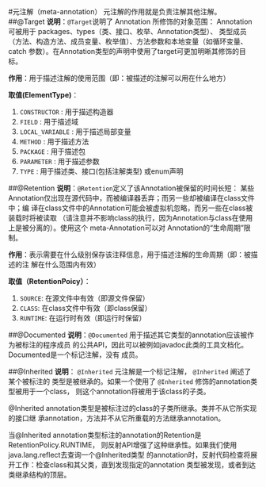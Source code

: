 #元注解（meta-annotation）
元注解的作用就是负责注解其他注解。
##@Target
**说明**：`@Target`说明了 Annotation 所修饰的对象范围：
Annotation 可被用于 packages、types（类、接口、枚举、Annotation类型）、
类型成员（方法、构造方法、成员变量、枚举值）、方法参数和本地变量（如循环变量、catch
参数）。在Annotation类型的声明中使用了target可更加明晰其修饰的目标。

**作用**：用于描述注解的使用范围（即：被描述的注解可以用在什么地方）

**取值(ElementType)**：

1. `CONSTRUCTOR` : 用于描述构造器
2. `FIELD` : 用于描述域
3. `LOCAL_VARIABLE` : 用于描述局部变量
4. `METHOD` : 用于描述方法
5. `PACKAGE` : 用于描述包
6. `PARAMETER` : 用于描述参数
7. `TYPE` : 用于描述类、接口(包括注解类型) 或enum声明

##@Retention
**说明**：`@Retention`定义了该Annotation被保留的时间长短：
某些Annotation仅出现在源代码中，而被编译器丢弃；而另一些却被编译在class文件中；编
译在class文件中的Annotation可能会被虚拟机忽略，而另一些在class被装载时将被读取
（请注意并不影响class的执行，因为Annotation与class在使用上是被分离的）。使用这个
meta-Annotation可以对 Annotation的“生命周期”限制。

**作用**：表示需要在什么级别保存该注释信息，用于描述注解的生命周期（即：被描述的注
解在什么范围内有效）

**取值（RetentionPoicy）**：

1. `SOURCE`: 在源文件中有效（即源文件保留）
2. `CLASS`: 在class文件中有效（即class保留）
3. `RUNTIME`: 在运行时有效（即运行时保留）

##@Documented
**说明**：`@Documented` 用于描述其它类型的annotation应该被作为被标注的程序成员
的公共API，因此可以被例如javadoc此类的工具文档化。Documented是一个标记注解，没有
成员。

##@Inherited
**说明**： `@Inherited` 元注解是一个标记注解， `@Inherited` 阐述了某个被标注的
类型是被继承的。如果一个使用了 `@Inherited` 修饰的annotation类型被用于一个class，
则这个annotation将被用于该class的子类。

@Inherited annotation类型是被标注过的class的子类所继承。类并不从它所实现的接口继
承annotation，方法并不从它所重载的方法继承annotation。

当@Inherited annotation类型标注的annotation的Retention是RetentionPolicy.RUNTIME，
则反射API增强了这种继承性。如果我们使用java.lang.reflect去查询一个@Inherited类型
的annotation时，反射代码检查将展开工作：检查class和其父类，直到发现指定的annotation
类型被发现，或者到达类继承结构的顶层。